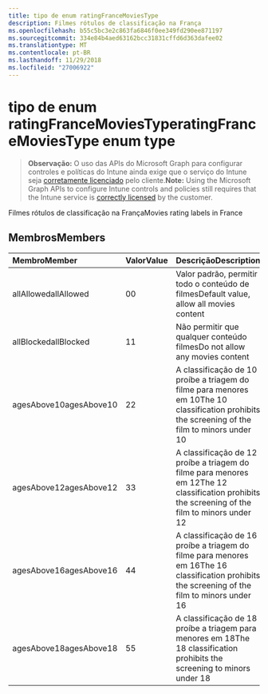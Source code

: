 ```yaml
---
title: tipo de enum ratingFranceMoviesType
description: Filmes rótulos de classificação na França
ms.openlocfilehash: b55c5bc3e2c863fa6846f0ee349fd290ee871197
ms.sourcegitcommit: 334e84b4aed63162bcc31831cffd6d363dafee02
ms.translationtype: MT
ms.contentlocale: pt-BR
ms.lasthandoff: 11/29/2018
ms.locfileid: "27006922"
---
```

# <a name="ratingfrancemoviestype-enum-type"></a><span data-ttu-id="36a3d-103">tipo de enum ratingFranceMoviesType</span><span class="sxs-lookup"><span data-stu-id="36a3d-103">ratingFranceMoviesType enum type</span></span>

> <span data-ttu-id="36a3d-104">**Observação:** O uso das APIs do Microsoft Graph para configurar controles e políticas do Intune ainda exige que o serviço do Intune seja [corretamente licenciado](https://go.microsoft.com/fwlink/?linkid=839381) pelo cliente.</span><span class="sxs-lookup"><span data-stu-id="36a3d-104">**Note:** Using the Microsoft Graph APIs to configure Intune controls and policies still requires that the Intune service is [correctly licensed](https://go.microsoft.com/fwlink/?linkid=839381) by the customer.</span></span>

<span data-ttu-id="36a3d-105">Filmes rótulos de classificação na França</span><span class="sxs-lookup"><span data-stu-id="36a3d-105">Movies rating labels in France</span></span>
## <a name="members"></a><span data-ttu-id="36a3d-106">Membros</span><span class="sxs-lookup"><span data-stu-id="36a3d-106">Members</span></span>
|<span data-ttu-id="36a3d-107">Membro</span><span class="sxs-lookup"><span data-stu-id="36a3d-107">Member</span></span>|<span data-ttu-id="36a3d-108">Valor</span><span class="sxs-lookup"><span data-stu-id="36a3d-108">Value</span></span>|<span data-ttu-id="36a3d-109">Descrição</span><span class="sxs-lookup"><span data-stu-id="36a3d-109">Description</span></span>|
|:---|:---|:---|
|<span data-ttu-id="36a3d-110">allAllowed</span><span class="sxs-lookup"><span data-stu-id="36a3d-110">allAllowed</span></span>|<span data-ttu-id="36a3d-111">0</span><span class="sxs-lookup"><span data-stu-id="36a3d-111">0</span></span>|<span data-ttu-id="36a3d-112">Valor padrão, permitir todo o conteúdo de filmes</span><span class="sxs-lookup"><span data-stu-id="36a3d-112">Default value, allow all movies content</span></span>|
|<span data-ttu-id="36a3d-113">allBlocked</span><span class="sxs-lookup"><span data-stu-id="36a3d-113">allBlocked</span></span>|<span data-ttu-id="36a3d-114">1</span><span class="sxs-lookup"><span data-stu-id="36a3d-114">1</span></span>|<span data-ttu-id="36a3d-115">Não permitir que qualquer conteúdo filmes</span><span class="sxs-lookup"><span data-stu-id="36a3d-115">Do not allow any movies content</span></span>|
|<span data-ttu-id="36a3d-116">agesAbove10</span><span class="sxs-lookup"><span data-stu-id="36a3d-116">agesAbove10</span></span>|<span data-ttu-id="36a3d-117">2</span><span class="sxs-lookup"><span data-stu-id="36a3d-117">2</span></span>|<span data-ttu-id="36a3d-118">A classificação de 10 proíbe a triagem do filme para menores em 10</span><span class="sxs-lookup"><span data-stu-id="36a3d-118">The 10 classification prohibits the screening of the film to minors under 10</span></span>|
|<span data-ttu-id="36a3d-119">agesAbove12</span><span class="sxs-lookup"><span data-stu-id="36a3d-119">agesAbove12</span></span>|<span data-ttu-id="36a3d-120">3</span><span class="sxs-lookup"><span data-stu-id="36a3d-120">3</span></span>|<span data-ttu-id="36a3d-121">A classificação de 12 proíbe a triagem do filme para menores em 12</span><span class="sxs-lookup"><span data-stu-id="36a3d-121">The 12 classification prohibits the screening of the film to minors under 12</span></span>|
|<span data-ttu-id="36a3d-122">agesAbove16</span><span class="sxs-lookup"><span data-stu-id="36a3d-122">agesAbove16</span></span>|<span data-ttu-id="36a3d-123">4</span><span class="sxs-lookup"><span data-stu-id="36a3d-123">4</span></span>|<span data-ttu-id="36a3d-124">A classificação de 16 proíbe a triagem do filme para menores em 16</span><span class="sxs-lookup"><span data-stu-id="36a3d-124">The 16 classification prohibits the screening of the film to minors under 16</span></span>|
|<span data-ttu-id="36a3d-125">agesAbove18</span><span class="sxs-lookup"><span data-stu-id="36a3d-125">agesAbove18</span></span>|<span data-ttu-id="36a3d-126">5</span><span class="sxs-lookup"><span data-stu-id="36a3d-126">5</span></span>|<span data-ttu-id="36a3d-127">A classificação de 18 proíbe a triagem para menores em 18</span><span class="sxs-lookup"><span data-stu-id="36a3d-127">The 18 classification prohibits the screening to minors under 18</span></span>|



